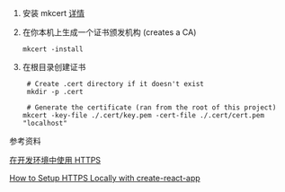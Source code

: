 1. 安装 mkcert
   [详情](https://github.com/FiloSottile/mkcert)

2. 在你本机上生成一个证书颁发机构 (creates a CA)

   ```
   mkcert -install
   ```

3. 在根目录创建证书

   ```
    # Create .cert directory if it doesn't exist
    mkdir -p .cert

    # Generate the certificate (ran from the root of this project)
   mkcert -key-file ./.cert/key.pem -cert-file ./.cert/cert.pem "localhost"
   ```

参考资料

[在开发环境中使用 HTTPS](https://www.html.cn/create-react-app/docs/using-https-in-development/)

[How to Setup HTTPS Locally with create-react-app](https://www.freecodecamp.org/news/how-to-set-up-https-locally-with-create-react-app/)
